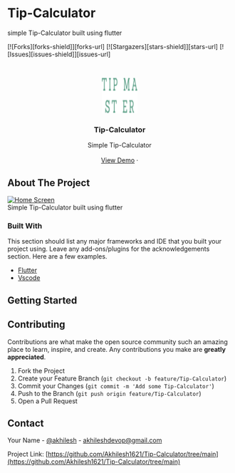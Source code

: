 # Tip-Calculator
simple  Tip-Calculator built using flutter 







[![Forks][forks-shield]][forks-url]
[![Stargazers][stars-shield]][stars-url]
[![Issues][issues-shield]][issues-url]




<!-- PROJECT LOGO -->
<br />
<p align="center">
  <a href="https://www.linkedin.com/in/akhilesh-1816b61b9/">
    <img src="assets/logo.png" alt="Logo" width="80" height="80">
  </a>

  <h3 align="center">Tip-Calculator  </h3>

  <p align="center">
    Simple  Tip-Calculator 
    <br />
    <!-- <a href="https://github.com/othneildrew/Best-README-Template"><strong>Explore the docs »</strong></a>
    <br /> -->
    <br />
    <a href="https://ik.imagekit.io/akhilesh1998/Tip_calcultor/SVID_20210922_183656_1_vQPk1N8lVXo.mp4?updatedAt=1632320734306">View Demo</a>
    ·
    <!-- <a href="https://github.com/othneildrew/Best-README-Template/issues">Report Bug</a>
    ·
    <a href="https://github.com/othneildrew/Best-README-Template/issues">Request Feature</a> -->
  </p>
</p>



<!-- TABLE OF CONTENTS -->
<!-- <details open="open">
  <summary>Table of Contents</summary>
  <ol>
    <li>
      <a href="#about-the-project">About The Project</a>
      <ul>
        <li><a href="#built-with">Built With</a></li>
      </ul>
    </li>
    <li>
      <a href="#getting-started">Getting Started</a>
      <ul>
        <li><a href="#prerequisites">Prerequisites</a></li>
        <li><a href="#installation">Installation</a></li>
      </ul>
    </li>
    <li><a href="#usage">Usage</a></li>
    <li><a href="#roadmap">Roadmap</a></li>
    <li><a href="#contributing">Contributing</a></li>
    <li><a href="#license">License</a></li>
    <li><a href="#contact">Contact</a></li>
    <li><a href="#acknowledgements">Acknowledgements</a></li>
  </ol>
</details> -->



<!-- ABOUT THE PROJECT -->
## About The Project

[![Home Screen][product-screenshot]](https://ik.imagekit.io/akhilesh1998/Tip_calcultor/tip-screenshot_eV6GW9ROS.JPEG?updatedAt=1632321300116)
<br>
 Simple  Tip-Calculator built using flutter 


### Built With

This section should list any major frameworks and IDE that you built your project using. Leave any add-ons/plugins for the acknowledgements section. Here are a few examples.
* [Flutter](https://flutter.dev)
* [Vscode](https://code.visualstudio.com)
<!-- * [Laravel](https://laravel.com) -->



<!-- GETTING STARTED -->
## Getting Started

<!-- This is an example of how you may give instructions on setting up your project locally.
To get a local copy up and running follow these simple example steps.

### Prerequisites

This is an example of how to list things you need to use the software and how to install them.
* npm
  ```sh
  npm install npm@latest -g
  ``` -->

<!-- ### Installation

1. Get a free API Key at [https://example.com](https://example.com)
2. Clone the repo
   ```sh
   git clone https://github.com/your_username_/Project-Name.git
   ```
3. Install NPM packages
   ```sh
   npm install
   ```
4. Enter your API in `config.js`
   ```JS
   const API_KEY = 'ENTER YOUR API';
   ``` -->



<!-- USAGE EXAMPLES -->
<!-- ## Usage

Use this space to show useful examples of how a project can be used. Additional screenshots, code examples and demos work well in this space. You may also link to more resources.

_For more examples, please refer to the [Documentation](https://example.com)_ -->



<!-- ROADMAP -->
<!-- ## Roadmap

See the [open issues](https://github.com/othneildrew/Best-README-Template/issues) for a list of proposed features (and known issues). -->



<!-- CONTRIBUTING -->
## Contributing

Contributions are what make the open source community such an amazing place to learn, inspire, and create. Any contributions you make are **greatly appreciated**.

1. Fork the Project
2. Create your Feature Branch (`git checkout -b feature/Tip-Calculator`)
3. Commit your Changes (`git commit -m 'Add some Tip-Calculator'`)
4. Push to the Branch (`git push origin feature/Tip-Calculator`)
5. Open a Pull Request



<!-- LICENSE -->
<!-- ## License

Distributed under the MIT License. See `LICENSE` for more information. -->



<!-- CONTACT -->
## Contact

Your Name - [@akhilesh](https://www.linkedin.com/in/akhilesh-1816b61b9/) - akhileshdevop@gmail.com

Project Link: [https://github.com/Akhilesh1621/Tip-Calculator/tree/main](https://github.com/Akhilesh1621/Tip-Calculator/tree/main)



<!-- ACKNOWLEDGEMENTS -->
<!-- ## Acknowledgements
* [GitHub Emoji Cheat Sheet](https://www.webpagefx.com/tools/emoji-cheat-sheet)
* [Img Shields](https://shields.io)
* [Choose an Open Source License](https://choosealicense.com)
* [GitHub Pages](https://pages.github.com)
* [Animate.css](https://daneden.github.io/animate.css)
* [Loaders.css](https://connoratherton.com/loaders)
* [Slick Carousel](https://kenwheeler.github.io/slick)
* [Smooth Scroll](https://github.com/cferdinandi/smooth-scroll)
* [Sticky Kit](http://leafo.net/sticky-kit)
* [JVectorMap](http://jvectormap.com)
* [Font Awesome](https://fontawesome.com) -->





<!-- MARKDOWN LINKS & IMAGES -->
<!-- https://www.markdownguide.org/basic-syntax/#reference-style-links -->
<!-- [contributors-shield]: https://img.shields.io/github/contributors/othneildrew/Best-README-Template.svg?style=for-the-badge
[contributors-url]:
[forks-shield]: https://img.shields.io/github/forks/othneildrew/Best-README-Template.svg?style=for-the-badge
[forks-url]:
[stars-shield]: https://img.shields.io/github/stars/othneildrew/Best-README-Template.svg?style=for-the-badge
[stars-url]:
[issues-shield]: https://img.shields.io/github/issues/othneildrew/Best-README-Template.svg?style=for-the-badge
[issues-url]: 
[license-shield]: https://img.shields.io/github/license/othneildrew/Best-README-Template.svg?style=for-the-badge
[license-url]: 
[linkedin-shield]: https://img.shields.io/badge/-LinkedIn-black.svg?style=for-the-badge&logo=linkedin&colorB=555
[linkedin-url]:  -->
[product-screenshot]: https://ik.imagekit.io/akhilesh1998/Tip_calcultor/tip-screenshot_eV6GW9ROS.JPEG?updatedAt=1632321300116